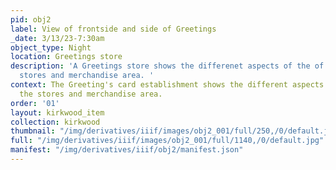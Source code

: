 ```yaml
---
pid: obj2
label: View of frontside and side of Greetings
_date: 3/13/23-7:30am
object_type: Night
location: Greetings store
description: 'A Greetings store shows the differenet aspects of the of Kirkwood, the
  stores and merchandise area. '
context: The Greeting's card establishment shows the different aspects of Kirkwood,
  the stores and merchandise area.
order: '01'
layout: kirkwood_item
collection: kirkwood
thumbnail: "/img/derivatives/iiif/images/obj2_001/full/250,/0/default.jpg"
full: "/img/derivatives/iiif/images/obj2_001/full/1140,/0/default.jpg"
manifest: "/img/derivatives/iiif/obj2/manifest.json"
---
```

